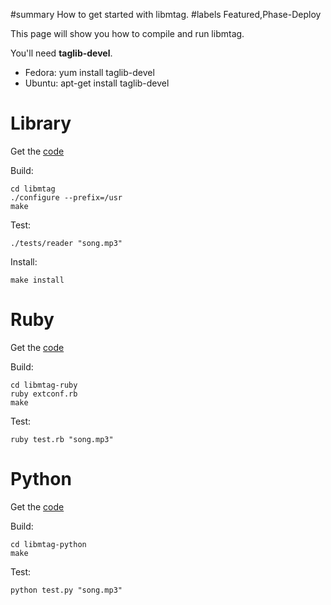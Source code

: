 ﻿#summary How to get started with libmtag.
#labels Featured,Phase-Deploy

This page will show you how to compile and run libmtag.

You'll need **taglib-devel**.

  * Fedora: yum install taglib-devel
  * Ubuntu: apt-get install taglib-devel

# Library #

Get the [code](http://libmtag.googlecode.com/files/libmtag-0.2.0.tar.gz)

Build:
```
cd libmtag
./configure --prefix=/usr
make
```

Test:
```
./tests/reader "song.mp3"
```

Install:
```
make install
```

# Ruby #

Get the [code](http://libmtag.googlecode.com/files/libmtag-ruby-0.2.0.tar.gz)

Build:
```
cd libmtag-ruby
ruby extconf.rb
make
```

Test:
```
ruby test.rb "song.mp3"
```

# Python #

Get the [code](http://libmtag.googlecode.com/files/libmtag-python-0.1.0.tar.gz)

Build:
```
cd libmtag-python
make
```

Test:
```
python test.py "song.mp3"
```